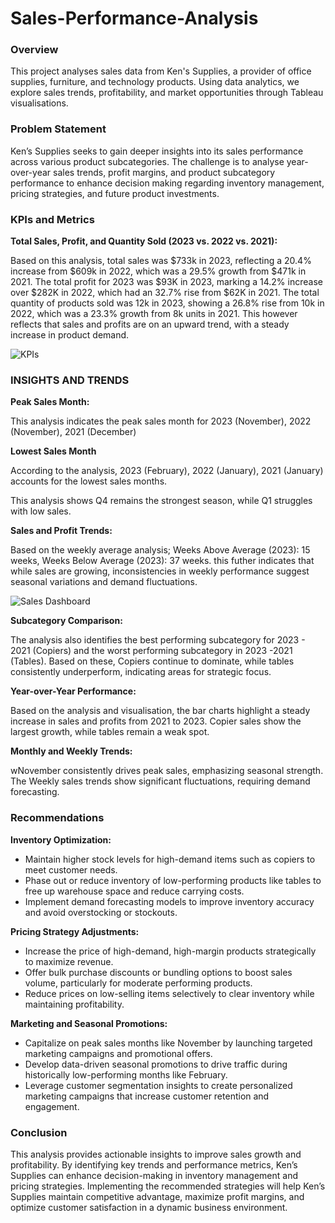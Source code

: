 # Sales-Performance-Analysis

### Overview

This project analyses sales data from Ken's Supplies, a provider of office supplies, furniture, and technology products. Using data analytics, we explore sales trends, profitability, and market opportunities through Tableau visualisations.

### Problem Statement

Ken’s Supplies seeks to gain deeper insights into its sales performance across various product subcategories. The challenge is to analyse year-over-year sales trends, profit margins, and product subcategory performance to enhance decision making regarding inventory management, pricing strategies, and future product investments.

### KPIs and Metrics

**Total Sales, Profit, and Quantity Sold (2023 vs. 2022 vs. 2021):**

Based on this analysis, total sales was $733k in 2023, reflecting a 20.4% increase from $609k in 2022, which was a 29.5% growth from $471k in 2021. The total profit for 2023 was $93K in 2023, marking a 14.2% increase over $282K in 2022, which had an 32.7% rise from $62K in 2021. The total quantity of products sold was 12k in 2023, showing a 26.8% rise from 10k in 2022, which was a 23.3% growth from 8k units in 2021.
This however reflects that sales and profits are on an upward trend, with a steady increase in product demand.

![KPIs](https://github.com/user-attachments/assets/711afdf8-0b39-4ab1-a20f-3c0bc300c65c)


### INSIGHTS AND TRENDS

**Peak Sales Month:**

This analysis indicates the peak sales month for 2023 (November), 2022 (November), 2021 (December)

**Lowest Sales Month**

According to the analysis, 2023 (February), 2022 (January), 2021 (January) accounts for the lowest sales months.

This analysis shows Q4 remains the strongest season, while Q1 struggles with low sales.

**Sales and Profit Trends:**

Based on the weekly average analysis; Weeks Above Average (2023): 15 weeks, Weeks Below Average (2023): 37 weeks. this futher indicates that while sales are growing, inconsistencies in weekly performance suggest seasonal variations and demand fluctuations.

![Sales Dashboard](https://github.com/user-attachments/assets/2bb29419-ee08-43e1-b2fa-f38f6c75c5f8)


**Subcategory Comparison:**

The analysis also identifies the best performing subcategory for 2023 - 2021 (Copiers) and the worst performing subcategory in 2023 -2021 (Tables). Based on these, Copiers continue to dominate, while tables consistently underperform, indicating areas for strategic focus.

**Year-over-Year Performance:**

Based on the analysis and visualisation, the bar charts highlight a steady increase in sales and profits from 2021 to 2023. Copier sales show the largest growth, while tables remain a weak spot.

**Monthly and Weekly Trends:**

wNovember consistently drives peak sales, emphasizing seasonal strength. The Weekly sales trends show significant fluctuations, requiring demand forecasting.


### Recommendations

**Inventory Optimization:**

-  Maintain higher stock levels for high-demand items such as copiers to meet customer needs.
-  Phase out or reduce inventory of low-performing products like tables to free up warehouse space and reduce carrying costs.
-  Implement demand forecasting models to improve inventory accuracy and avoid overstocking or stockouts.

**Pricing Strategy Adjustments:**

-  Increase the price of high-demand, high-margin products strategically to maximize revenue.
-  Offer bulk purchase discounts or bundling options to boost sales volume, particularly for moderate performing products.
-  Reduce prices on low-selling items selectively to clear inventory while maintaining profitability.

**Marketing and Seasonal Promotions:**

-  Capitalize on peak sales months like November by launching targeted marketing campaigns and promotional offers.
-  Develop data-driven seasonal promotions to drive traffic during historically low-performing months like February.
-  Leverage customer segmentation insights to create personalized marketing campaigns that increase customer retention and engagement.


### Conclusion

This analysis provides actionable insights to improve sales growth and profitability. By identifying key trends and performance metrics, Ken’s Supplies can enhance decision-making in inventory management and pricing strategies. Implementing the recommended strategies will help Ken’s Supplies maintain competitive advantage, maximize profit margins, and optimize customer satisfaction in a dynamic business environment.
